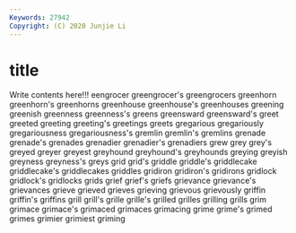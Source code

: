 ```yaml
---
Keywords: 27942
Copyright: (C) 2020 Junjie Li
---
```


# title

Write contents here!!!
eengrocer 
greengrocer's 
greengrocers 
greenhorn 
greenhorn's 
greenhorns 
greenhouse 
greenhouse's 
greenhouses
greening 
greenish 
greenness 
greenness's 
greens 
greensward 
greensward's 
greet 
greeted 
greeting
greeting's 
greetings 
greets 
gregarious 
gregariously 
gregariousness 
gregariousness's 
gremlin 
gremlin's 
gremlins
grenade 
grenade's 
grenades 
grenadier 
grenadier's 
grenadiers 
grew 
grey 
grey's 
greyed
greyer 
greyest 
greyhound 
greyhound's 
greyhounds 
greying 
greyish 
greyness 
greyness's 
greys
grid 
grid's 
griddle 
griddle's 
griddlecake 
griddlecake's 
griddlecakes 
griddles 
gridiron 
gridiron's
gridirons 
gridlock 
gridlock's 
gridlocks 
grids 
grief 
grief's 
griefs 
grievance 
grievance's
grievances 
grieve 
grieved 
grieves 
grieving 
grievous 
grievously 
griffin 
griffin's 
griffins
grill 
grill's 
grille 
grille's 
grilled 
grilles 
grilling 
grills 
grim 
grimace
grimace's 
grimaced 
grimaces 
grimacing 
grime 
grime's 
grimed 
grimes 
grimier 
grimiest
griming 
